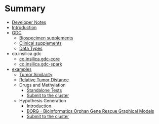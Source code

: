 # Summary

* [Developer Notes](README.md)
* [Introduction](introduction.md)
* [GDC](1_gdc/0_gdc.md)
   * [Biospecimen supplements](1_gdc/1_biospecimen_supplements.md)
   * [Clinical supplements](1_gdc/clinical_supplements.md)
   * [Data Types](1_gdc/data_types.md)
* co.insilica.gdc
   * [co.insilica.gdc-core](1_gdc/2_a_client.md)
   * [co.insilica.gdc-spark](1_gdc/3_gdc-spark.md)
* [examples](examples)
   * [Tumor Similarity](2_tumor_similarity/README.md)
   * [Relative Tumor Distance](2_tumor_similarity/relative_distance.md)
   * Drugs and Methylation
       * [Standalone Tests](examples/methylation/drugs_and_methylation.md)
       * [Submit to the cluster](examples/methylation/submit_to_cluster.md)
   * Hypothesis Generation
       * [Introduction](examples/hypothesis_generation/introduction.md)
       * [BORG - Bioinformatics Orphan Gene Rescue Graphical Models](examples/hypothesis_generation/borg.md)
       * [Submit to the cluster](examples/hypothesis_generation/submit_to_the_cluster)

